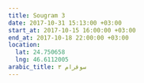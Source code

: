 ```yaml
---
title: Sougram 3
date: 2017-10-31 15:13:00 +03:00
start_at: 2017-10-15 16:00:00 +03:00
end_at: 2017-10-18 22:00:00 +03:00
location:
  lat: 24.750658
  lng: 46.6112005
arabic_title: سوقرام ٣
---
```


